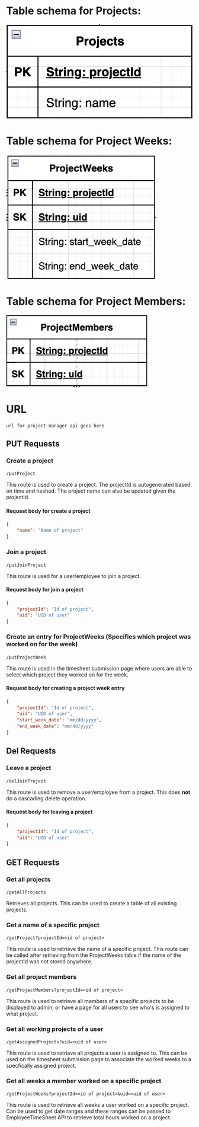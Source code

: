 # Table schema for **Projects**:
![Projects](./Project%20Manager%20API%20documentation%20assets/projects-schema.png)
# Table schema for **Project Weeks**:
![Project Weeks](./Project%20Manager%20API%20documentation%20assets/project-weeks-schema.png)
# Table schema for **Project Members**:
![Project Members](./Project%20Manager%20API%20documentation%20assets/project-members-schema.png)

# URL
```
url for project manager api goes here
```
## PUT Requests
### Create a project
```
/putProject
```
This route is used to create a project. The projectId is autogenerated based on time and hashed. The project name can also be updated given the projectId.
#### Request body for create a project
```json
{
    "name": "Name of project"
}
```
### Join a project
```
/putJoinProject
```
This route is used for a user/employee to join a project.
#### Request body for join a project
```json
{
    "projectId": "Id of project",
    "uid": "UID of user"
}
```
### Create an entry for ProjectWeeks (Specifies which project was worked on for the week)
```
/putProjectWeek
```
This route is used in the timesheet submission page where users are able to select which project they worked on for the week.
#### Request body for creating a project week entry
```json
{
    "projectId": "Id of project",
    "uid": "UID of user",
    "start_week_date": "mm/dd/yyyy",
    "end_week_date": "mm/dd/yyyy"
}
```
## Del Requests
### Leave a project
```
/delJoinProject
```
This route is used to remove a user/employee from a project. This does **not** do a cascading delete operation.
#### Request body for leaving a project
```json
{
    "projectId": "Id of project",
    "uid": "UID of user"
}
```

## GET Requests
### Get all projects
```
/getAllProjects
```
Retrieves all projects. This can be used to create a table of all existing projects.
### Get a name of a specific project
```
/getProject?projectId=<id of project>
```
This route is used to retrieve the name of a specific project. This route can be called after retrieving from the ProjectWeeks table if the name of the projectId was not stored anywhere.
### Get all project members
```
/getProjectMembers?projectId=<id of project>
```
This route is used to retrieve all members of a specific projects to be displayed to admin, or have a page for all users to see who's is assigned to what project.
### Get all working projects of a user
```
/getAssignedProjects?uid=<uid of user>
```
This route is used to retrieve all projects a user is assigned to. This can be used on the timesheet submission page to associate the worked weeks to a specfically assigned project.
### Get all weeks a member worked on a specific project
```
/getProjectWeeks?projectId=<id of project>&uid=<uid of user>
```
This route is used to retrieve all weeks a user worked on a specific project. Can be used to get date ranges and these ranges can be passed to EmployeeTimeSheet API to retrieve total hours worked on a project.